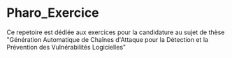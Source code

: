 # Pharo_Exercice

Ce repetoire est dédiée aux exercices pour la candidature au sujet de thèse  "Génération Automatique de Chaînes d'Attaque pour la Détection et la Prévention des Vulnérabilités Logicielles"
